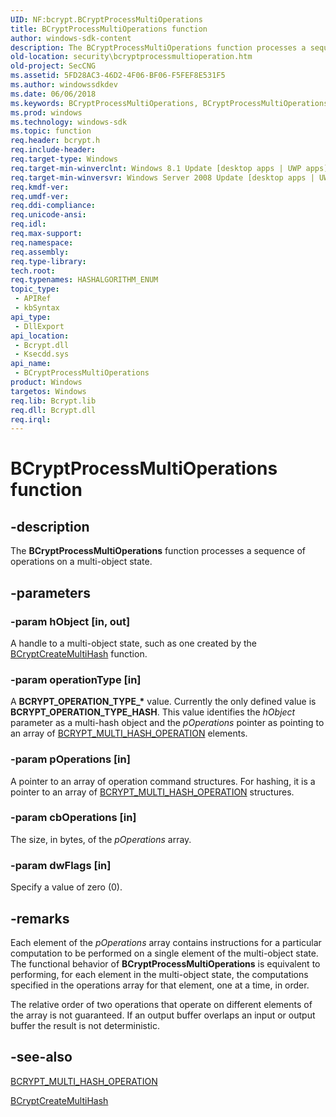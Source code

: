 ```yaml
---
UID: NF:bcrypt.BCryptProcessMultiOperations
title: BCryptProcessMultiOperations function
author: windows-sdk-content
description: The BCryptProcessMultiOperations function processes a sequence of operations on a multi-object state.
old-location: security\bcryptprocessmultioperation.htm
old-project: SecCNG
ms.assetid: 5FD28AC3-46D2-4F06-BF06-F5FEF8E531F5
ms.author: windowssdkdev
ms.date: 06/06/2018
ms.keywords: BCryptProcessMultiOperations, BCryptProcessMultiOperations function [Security], bcrypt/BCryptProcessMultiOperations, security.bcryptprocessmultioperation
ms.prod: windows
ms.technology: windows-sdk
ms.topic: function
req.header: bcrypt.h
req.include-header: 
req.target-type: Windows
req.target-min-winverclnt: Windows 8.1 Update [desktop apps | UWP apps]
req.target-min-winversvr: Windows Server 2008 Update [desktop apps | UWP apps]
req.kmdf-ver: 
req.umdf-ver: 
req.ddi-compliance: 
req.unicode-ansi: 
req.idl: 
req.max-support: 
req.namespace: 
req.assembly: 
req.type-library: 
tech.root: 
req.typenames: HASHALGORITHM_ENUM
topic_type:
 - APIRef
 - kbSyntax
api_type:
 - DllExport
api_location:
 - Bcrypt.dll
 - Ksecdd.sys
api_name:
 - BCryptProcessMultiOperations
product: Windows
targetos: Windows
req.lib: Bcrypt.lib
req.dll: Bcrypt.dll
req.irql: 
---
```


# BCryptProcessMultiOperations function


## -description


The <b>BCryptProcessMultiOperations</b> function processes a sequence of operations on a multi-object state.


## -parameters




### -param hObject [in, out]

A handle to a multi-object state, such as one created by the <a href="security.bcryptcreatemultihash">BCryptCreateMultiHash</a> function.


### -param operationType [in]

A <b>BCRYPT_OPERATION_TYPE_*</b> value. Currently the only defined value is <b>BCRYPT_OPERATION_TYPE_HASH</b>. This value identifies the <i>hObject</i> parameter as a multi-hash object and the <i>pOperations</i> pointer as pointing to an array of <a href="security.bcrypt_multi_hash_operation">BCRYPT_MULTI_HASH_OPERATION</a> elements.


### -param pOperations [in]

A pointer to an array of operation command structures. For hashing, it is a pointer to an array of <a href="security.bcrypt_multi_hash_operation">BCRYPT_MULTI_HASH_OPERATION</a> structures.


### -param cbOperations [in]

The size, in bytes, of the <i>pOperations</i> array.


### -param dwFlags [in]

Specify a value of zero (0).


## -remarks



Each element of the <i>pOperations</i> array contains instructions for a particular computation to be performed on a single element of the multi-object state. The functional behavior of <b>BCryptProcessMultiOperations</b> is equivalent to performing, for each element in the multi-object state, the computations specified in the operations array for that element, one at a time, in order. 

The relative order of two operations that operate on different elements of the array is not guaranteed. If an output buffer overlaps an input or output buffer the result is not deterministic.




## -see-also




<a href="security.bcrypt_multi_hash_operation">BCRYPT_MULTI_HASH_OPERATION</a>



<a href="security.bcryptcreatemultihash">BCryptCreateMultiHash</a>
 

 


